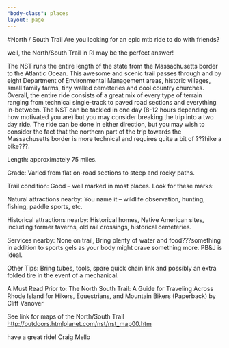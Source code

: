 ```yaml
---
"body-class": places
layout: page
---
```


#North / South Trail
Are you looking for an epic mtb ride to do with friends?

well, the North/South Trail in RI may be the perfect answer!

The NST runs the entire length of the state from the Massachusetts border to the Atlantic Ocean. This awesome and scenic trail passes through and by eight Department of Environmental Management areas, historic villages, small family farms, tiny walled cemeteries and cool country churches. Overall, the entire ride consists of a great mix of every type of terrain ranging from technical single-track to paved road sections and everything in-between. The NST can be tackled in one day (8-12 hours depending on how motivated you are) but you may consider breaking the trip into a two day ride. The ride can be done in either direction, but you may wish to consider the fact that the northern part of the trip towards the Massachusetts border is more technical and requires quite a bit of ???hike a bike???.

Length: approximately 75 miles.

Grade: Varied from flat on-road sections to steep and rocky paths.

Trail condition: Good – well marked in most places. Look for these marks:

Natural attractions nearby: You name it – wildlife observation, hunting, fishing, paddle sports, etc.

Historical attractions nearby: Historical homes, Native American sites, including former taverns, old rail crossings, historical cemeteries.

Services nearby: None on trail, Bring plenty of water and food???something in addition to sports gels as your body might crave something more. PB&J is ideal.

Other Tips: Bring tubes, tools, spare quick chain link and possibly an extra folded tire in the event of a mechanical.

A Must Read Prior to: The North South Trail: A Guide for Traveling Across Rhode Island for Hikers, Equestrians, and Mountain Bikers (Paperback) by Cliff Vanover

See link for maps of the North/South Trail
http://outdoors.htmlplanet.com/nst/nst_map00.htm

have a great ride!
Craig Mello
